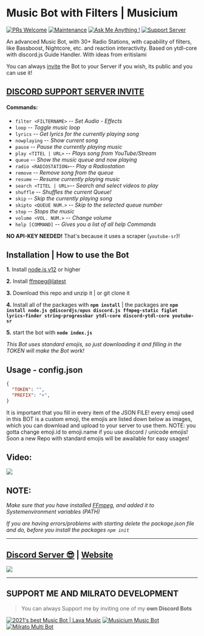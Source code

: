 # Music Bot with Filters | Musicium

[![PRs Welcome](https://img.shields.io/badge/PRs-welcome-brightgreen.svg?style=flat-square)](http://makeapullrequest.com)
[![Maintenance](https://img.shields.io/badge/Maintained%3F-yes-green.svg)](https://GitHub.com/Tomato6966/)
[![Ask Me Anything !](https://img.shields.io/badge/Ask%20me-anything-1abc9c.svg)](https://GitHub.com/Tomato6966/Ask-Me-Anything)
[![Support Server](https://img.shields.io/discord/591914197219016707.svg?label=&logo=discord&logoColor=ffffff&color=7389D8&labelColor=6A7EC2)](https://discord.gg/fS6qBSm)

An advanced Music Bot, with 30+ Radio Stations, with capability of filters, like Bassboost, Nightcore, etc. and reaction interactivity. Based on ytdl-core with discord.js Guide Handler. With ideas from eritislami 

You can always [invite](https://bit.ly/Musicium) the Bot to your Server if you wish, its public and you can use it!

## [**DISCORD SUPPORT SERVER INVITE**](https://support.milrato.eu)

#### Commands:

- `filter <FILTERNAME>` --    *Set Audio - Effects*
- `loop`                --    *Toggle music loop*
- `lyrics`              --    *Get lyrics for the currently playing song*
- `nowplaying`          --    *Show current song*
- `pause`               --    *Pause the currently playing music*
- `play <TITEL | URL>`  --    *Plays song from YouTube/Stream*
- `queue`               --    *Show the music queue and now playing*
- `radio <RADIOSTATION>`--    *Play a Radiostation*
- `remove`              --    *Remove song from the queue*
- `resume`              --    *Resume currently playing music*
- `search <TITEL | URL>`--    *Search and select videos to play*
- `shuffle`             --    *Shuffles the current Queue!*
- `skip`                --    *Skip the currently playing song*
- `skipto <QUEUE NUM.>` --    *Skip to the selected queue number*
- `stop`                --    *Stops the music*
- `volume <VOL. NUM.>`  --    *Change volume*
- `help [COMMAND]`      --    *Gives you a list of all help Commands*

**NO API-KEY NEEDED!** That's because it uses a scraper (`youtube-sr`)!

## Installation | How to use the Bot

 **1.** Install [node.js v12](https://nodejs.org/api/cli.html#cli_unhandled_rejections_mode) or higher

 **2.** Install [ffmpeg@latest](https://ffmpeg.org) 

 **3.** Download this repo and unzip it    |    or git clone it
 
 **4.** Install all of the packages with **`npm install`**     |  the packages are   **`npm install node.js @discordjs/opus discord.js ffmpeg-static figlet lyrics-finder string-progressbar ytdl-core discord-ytdl-core youtube-sr`**
 
 **5.** start the bot with **`node index.js`**

*This Bot uses standard emojis, so just downloading it and filling in the TOKEN will make the Bot work!*

## Usage - config.json

```json
{
  "TOKEN": "",
  "PREFIX": "+",
}
```

It is important that you fill in every item of the JSON FILE! every emoji used in this BOT is a custom emoji, the emojis are listed down below as images, which you can download and upload to your server to use them. NOTE: you gotta change emoji.id to emoji.name if you use discord / unicode emojis! Soon a new Repo with standard emojis will be awailable for easy usages!

## **Video:**

[![](http://img.youtube.com/vi/AgmaTBGnfYw/0.jpg)](http://www.youtube.com/watch?v=AgmaTBGnfYw "")


## **NOTE:**

*Make sure that you have installed [FFmpeg](https://ffmpeg.org), and added it to Systemenvironment variables (PATH)*

*If you are having errors/problems with starting delete the package.json file and do, before you install the packages `npm init`*

***

## [Discord Server 😎](https://discord.gg/milrato) | [Website](https://milrato.dev)
<a href="https://discord.gg/milrato"><img src="https://invidget.switchblade.xyz/milrato" /></a>

***

## SUPPORT ME AND MILRATO DEVELOPMENT

> You can always Support me by inviting one of my **own Discord Bots**

[![2021's best Music Bot | Lava Music](https://cdn.discordapp.com/attachments/748533465972080670/817088638780440579/test3.png)](https://lava.milrato.eu)
[![Musicium Music Bot](https://cdn.discordapp.com/attachments/742446682381221938/770055673965707264/test1.png)](https://dc.musicium.eu)
[![Milrato Multi Bot](https://cdn.discordapp.com/attachments/742446682381221938/770056826724679680/test1.png)](https://dc.milrato.eu)
